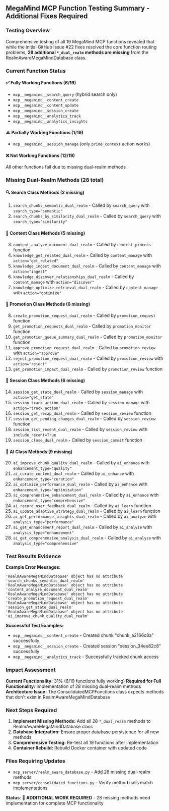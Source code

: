 ## MegaMind MCP Function Testing Summary - Additional Fixes Required

### Testing Overview
Comprehensive testing of all 19 MegaMind MCP functions revealed that while the initial GitHub Issue #22 fixes resolved the core function routing problems, **28 additional `*_dual_realm` methods are missing** from the RealmAwareMegaMindDatabase class.

### Current Function Status

#### ✅ **Fully Working Functions (6/19)**
- `mcp__megamind__search_query` (hybrid search only)
- `mcp__megamind__content_create` 
- `mcp__megamind__content_update`
- `mcp__megamind__session_create`
- `mcp__megamind__analytics_track`
- `mcp__megamind__analytics_insights`

#### ⚠️ **Partially Working Functions (1/19)**
- `mcp__megamind__session_manage` (only `prime_context` action works)

#### ❌ **Not Working Functions (12/19)**
All other functions fail due to missing dual-realm methods

### Missing Dual-Realm Methods (28 total)

#### 🔍 **Search Class Methods (2 missing)**
1. `search_chunks_semantic_dual_realm` - Called by `search_query` with `search_type="semantic"`
2. `search_chunks_by_similarity_dual_realm` - Called by `search_query` with `search_type="similarity"`

#### 📝 **Content Class Methods (5 missing)**
3. `content_analyze_document_dual_realm` - Called by `content_process` function
4. `knowledge_get_related_dual_realm` - Called by `content_manage` with `action="get_related"`
5. `knowledge_ingest_document_dual_realm` - Called by `content_manage` with `action="ingest"`
6. `knowledge_discover_relationships_dual_realm` - Called by `content_manage` with `action="discover"`
7. `knowledge_optimize_retrieval_dual_realm` - Called by `content_manage` with `action="optimize"`

#### 🚀 **Promotion Class Methods (6 missing)**
8. `create_promotion_request_dual_realm` - Called by `promotion_request` function
9. `get_promotion_requests_dual_realm` - Called by `promotion_monitor` function
10. `get_promotion_queue_summary_dual_realm` - Called by `promotion_monitor` function
11. `approve_promotion_request_dual_realm` - Called by `promotion_review` with `action="approve"`
12. `reject_promotion_request_dual_realm` - Called by `promotion_review` with `action="reject"`
13. `get_promotion_impact_dual_realm` - Called by `promotion_review` function

#### 🔄 **Session Class Methods (6 missing)**
14. `session_get_state_dual_realm` - Called by `session_manage` with `action="get_state"`
15. `session_track_action_dual_realm` - Called by `session_manage` with `action="track_action"`
16. `session_get_recap_dual_realm` - Called by `session_review` function
17. `session_get_pending_changes_dual_realm` - Called by `session_review` function
18. `session_list_recent_dual_realm` - Called by `session_review` with `include_recent=True`
19. `session_close_dual_realm` - Called by `session_commit` function

#### 🤖 **AI Class Methods (9 missing)**
20. `ai_improve_chunk_quality_dual_realm` - Called by `ai_enhance` with `enhancement_type="quality"`
21. `ai_curate_content_dual_realm` - Called by `ai_enhance` with `enhancement_type="curation"`
22. `ai_optimize_performance_dual_realm` - Called by `ai_enhance` with `enhancement_type="optimization"`
23. `ai_comprehensive_enhancement_dual_realm` - Called by `ai_enhance` with `enhancement_type="comprehensive"`
24. `ai_record_user_feedback_dual_realm` - Called by `ai_learn` function
25. `ai_update_adaptive_strategy_dual_realm` - Called by `ai_learn` function
26. `ai_get_performance_insights_dual_realm` - Called by `ai_analyze` with `analysis_type="performance"`
27. `ai_get_enhancement_report_dual_realm` - Called by `ai_analyze` with `analysis_type="enhancement"`
28. `ai_get_comprehensive_analysis_dual_realm` - Called by `ai_analyze` with `analysis_type="comprehensive"`

### Test Results Evidence

**Example Error Messages:**
```
'RealmAwareMegaMindDatabase' object has no attribute 'search_chunks_semantic_dual_realm'
'RealmAwareMegaMindDatabase' object has no attribute 'content_analyze_document_dual_realm'
'RealmAwareMegaMindDatabase' object has no attribute 'create_promotion_request_dual_realm'
'RealmAwareMegaMindDatabase' object has no attribute 'session_get_state_dual_realm'
'RealmAwareMegaMindDatabase' object has no attribute 'ai_improve_chunk_quality_dual_realm'
```

**Successful Test Examples:**
- `mcp__megamind__content_create` - Created chunk "chunk_a2166c8a" successfully
- `mcp__megamind__session_create` - Created session "session_34ee82c8" successfully
- `mcp__megamind__analytics_track` - Successfully tracked chunk access

### Impact Assessment

**Current Functionality:** 31% (6/19 functions fully working)
**Required for Full Functionality:** Implementation of 28 missing dual-realm methods
**Architecture Issue:** The ConsolidatedMCPFunctions class expects methods that don't exist in RealmAwareMegaMindDatabase

### Next Steps Required

1. **Implement Missing Methods:** Add all 28 `*_dual_realm` methods to RealmAwareMegaMindDatabase class
2. **Database Integration:** Ensure proper database persistence for all new methods
3. **Comprehensive Testing:** Re-test all 19 functions after implementation
4. **Container Rebuild:** Rebuild Docker container with updated code

### Files Requiring Updates
- `mcp_server/realm_aware_database.py` - Add 28 missing dual-realm methods
- `mcp_server/consolidated_functions.py` - Verify method calls match implementations

**Status**: 🔄 **ADDITIONAL WORK REQUIRED** - 28 missing methods need implementation for complete MCP functionality